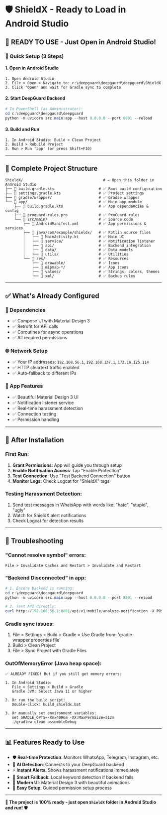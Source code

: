 # 🛡️ ShieldX - Ready to Load in Android Studio

## 📱 **READY TO USE - Just Open in Android Studio!**

### **🚀 Quick Setup (3 Steps)**

#### **1. Open in Android Studio**
```
1. Open Android Studio
2. File > Open > Navigate to: c:\deepguard\deepgaurd\deepguard\ShieldX
3. Click "Open" and wait for Gradle sync to complete
```

#### **2. Start DeepGuard Backend**
```powershell
# In PowerShell (as Administrator):
cd c:\deepguard\deepgaurd\deepguard
python -m uvicorn src.main:app --host 0.0.0.0 --port 8001 --reload
```

#### **3. Build and Run**
```
1. In Android Studio: Build > Clean Project
2. Build > Rebuild Project  
3. Run > Run 'app' (or press Shift+F10)
```

---

## 📂 **Complete Project Structure**
```
ShieldX/                                    # ← Open this folder in Android Studio
├── 📄 build.gradle.kts                    # ✅ Root build configuration
├── 📄 settings.gradle.kts                 # ✅ Project settings
├── 📁 gradle/wrapper/                     # ✅ Gradle wrapper
└── 📁 app/                                # ✅ Main app module
    ├── 📄 build.gradle.kts                # ✅ App dependencies & config
    ├── 📄 proguard-rules.pro              # ✅ ProGuard rules
    └── 📁 src/main/                       # ✅ Source code
        ├── 📄 AndroidManifest.xml         # ✅ App permissions & services
        ├── 📁 java/com/example/shieldx/   # ✅ Kotlin source files
        │   ├── 📄 MainActivity.kt         # ✅ Main UI
        │   ├── 📁 service/                # ✅ Notification listener
        │   ├── 📁 api/                    # ✅ Backend integration
        │   ├── 📁 data/                   # ✅ Data models
        │   └── 📁 utils/                  # ✅ Utilities
        └── 📁 res/                        # ✅ Resources
            ├── 📁 drawable/               # ✅ Icons
            ├── 📁 mipmap-*/               # ✅ App icons
            ├── 📁 values/                 # ✅ Strings, colors, themes
            └── 📁 xml/                    # ✅ Backup rules
```

---

## ✅ **What's Already Configured**

### **🔧 Dependencies**
- ✅ Compose UI with Material Design 3
- ✅ Retrofit for API calls  
- ✅ Coroutines for async operations
- ✅ All required permissions

### **🌐 Network Setup**  
- ✅ Your IP addresses: `192.168.56.1`, `192.168.137.1`, `172.16.125.114`
- ✅ HTTP cleartext traffic enabled
- ✅ Auto-fallback to different IPs

### **📱 App Features**
- ✅ Beautiful Material Design 3 UI
- ✅ Notification listener service
- ✅ Real-time harassment detection
- ✅ Connection testing
- ✅ Permission handling

---

## 🎯 **After Installation**

### **First Run:**
1. **Grant Permissions**: App will guide you through setup
2. **Enable Notification Access**: Tap "Enable Protection" 
3. **Test Connection**: Use "Test Backend Connection" button
4. **Monitor Logs**: Check Logcat for "ShieldX" tags

### **Testing Harassment Detection:**
1. Send test messages in WhatsApp with words like: "hate", "stupid", "ugly"
2. Watch for ShieldX alert notifications
3. Check Logcat for detection results

---

## 🐛 **Troubleshooting**

### **"Cannot resolve symbol" errors:**
```
File > Invalidate Caches and Restart > Invalidate and Restart
```

### **"Backend Disconnected" in app:**
```powershell
# 1. Ensure backend is running:
cd c:\deepguard\deepgaurd\deepguard
python -m uvicorn src.main:app --host 0.0.0.0 --port 8001 --reload

# 2. Test API directly:
curl http://192.168.56.1:8001/api/v1/mobile/analyze-notification -X POST -H "Content-Type: application/json" -d '{"content":"test","source":"test","sender":"test","timestamp":1234567890}'
```

### **Gradle sync issues:**
1. File > Settings > Build > Gradle > Use Gradle from: 'gradle-wrapper.properties file'
2. Build > Clean Project
3. File > Sync Project with Gradle Files

### **OutOfMemoryError (Java heap space):**
```
✅ ALREADY FIXED! But if you still get memory errors:

1. In Android Studio:
   File > Settings > Build > Gradle
   Gradle JVM: Select Java 11 or higher
   
2. Or run the build script:
   Double-click: build_shieldx.bat
   
3. Or manually set environment variables:
   set GRADLE_OPTS=-Xmx4096m -XX:MaxPermSize=512m
   ./gradlew clean assembleDebug
```

---

## 📊 **Features Ready to Use**

- 🛡️ **Real-time Protection**: Monitors WhatsApp, Telegram, Instagram, etc.
- 🤖 **AI Detection**: Connects to your DeepGuard backend
- ⚡ **Instant Alerts**: Shows harassment notifications immediately  
- 🔄 **Smart Fallback**: Local keyword detection if backend fails
- 🎨 **Modern UI**: Material Design 3 with beautiful animations
- 📱 **Easy Setup**: Guided permission setup process

---

**🚀 The project is 100% ready - just open `ShieldX` folder in Android Studio and run!** 🛡️